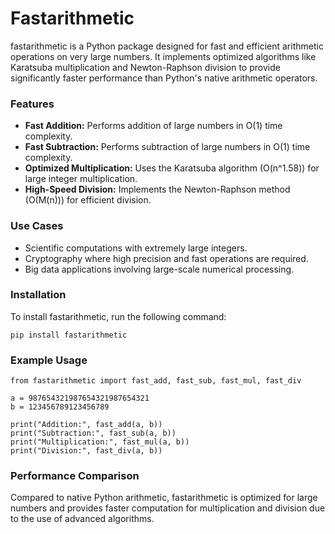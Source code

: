 # Fastarithmetic

fastarithmetic is a Python package designed for fast and efficient arithmetic operations on very large numbers.
It implements optimized algorithms like Karatsuba multiplication and Newton-Raphson division to provide
significantly faster performance than Python's native arithmetic operators.

### Features
- **Fast Addition:** Performs addition of large numbers in O(1) time complexity.
- **Fast Subtraction:** Performs subtraction of large numbers in O(1) time complexity.
- **Optimized Multiplication:** Uses the Karatsuba algorithm (O(n^1.58)) for large integer multiplication.
- **High-Speed Division:** Implements the Newton-Raphson method (O(M(n))) for efficient division.

### Use Cases
- Scientific computations with extremely large integers.
- Cryptography where high precision and fast operations are required.
- Big data applications involving large-scale numerical processing.

### Installation
To install fastarithmetic, run the following command:

    pip install fastarithmetic

### Example Usage

    from fastarithmetic import fast_add, fast_sub, fast_mul, fast_div

    a = 987654321987654321987654321
    b = 123456789123456789

    print("Addition:", fast_add(a, b))
    print("Subtraction:", fast_sub(a, b))
    print("Multiplication:", fast_mul(a, b))
    print("Division:", fast_div(a, b))

### Performance Comparison
Compared to native Python arithmetic, fastarithmetic is optimized for large numbers and provides faster computation
for multiplication and division due to the use of advanced algorithms.
